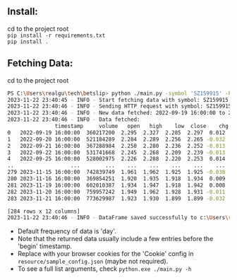 ## Install:  
cd to the project root  
`pip install -r requirements.txt`   
`pip install .`

## Fetching Data:   

cd to the project root   

```bash
PS C:\Users\realgu\tech\betslip> python ./main.py -symbol 'SZ159915' -begin '2023-01-01 00:00:00' -period day
2023-11-22 23:40:45 - INFO - Start fetching data with symbol: SZ159915, begin: 2023-01-01 00:00:00, period: day, source: xueqiu, save_fmt: ['pkl']
2023-11-22 23:40:46 - INFO - Sending HTTP request with symbol: SZ159915, begin: 2023-11-22 23:40:45, period: day, count: -284
2023-11-22 23:40:46 - INFO - New data fetched: 2022-09-19 16:00:00 to 2023-11-21 16:00:00
2023-11-22 23:40:46 - INFO - Data fetched:
               timestamp     volume   open   high    low  close    chg  percent  turnoverrate        amount volume_post amount_post   
0   2022-09-19 16:00:00  360217200  2.295  2.327  2.285  2.297  0.012     0.53           0.0  8.304858e+08        None        None    
1   2022-09-20 16:00:00  521184289  2.284  2.289  2.256  2.265 -0.032    -1.39           0.0  1.181944e+09        None        None    
2   2022-09-21 16:00:00  367288984  2.250  2.280  2.236  2.252 -0.013    -0.57           0.0  8.288182e+08        None        None    
3   2022-09-22 16:00:00  531741668  2.245  2.268  2.209  2.239 -0.013    -0.58           0.0  1.189493e+09        None        None    
4   2022-09-25 16:00:00  528002975  2.226  2.288  2.220  2.253  0.014     0.63           0.0  1.194645e+09        None        None    
..                  ...        ...    ...    ...    ...    ...    ...      ...           ...           ...         ...         ...    
279 2023-11-15 16:00:00  742839749  1.961  1.962  1.925  1.925 -0.038    -1.94           0.0  1.439597e+09        None        None    
280 2023-11-16 16:00:00  369854251  1.920  1.935  1.918  1.934  0.009     0.47           0.0  7.130184e+08        None        None    
281 2023-11-19 16:00:00  602010387  1.934  1.947  1.918  1.942  0.008     0.41           0.0  1.162760e+09        None        None    
282 2023-11-20 16:00:00  759957242  1.949  1.962  1.928  1.931 -0.011    -0.57           0.0  1.477950e+09        None        None    
283 2023-11-21 16:00:00  773629987  1.923  1.930  1.899  1.899 -0.032    -1.66           0.0  1.478990e+09        None        None    

[284 rows x 12 columns]
2023-11-22 23:40:46 - INFO - DataFrame saved successfully to c:\Users\realgu\tech\betslip\betslip\resource\data\SZ159915-day.pkl      

```
   
- Default frequency of data is 'day'.   
- Note that the returned data usually include a few entries before the 'begin' timestamp.   
- Replace with your browser cookies for the 'Cookie' config in `resource/sample_config.json` (maybe not required).  
- To see a full list arguments, check `python.exe ./main.py -h`
